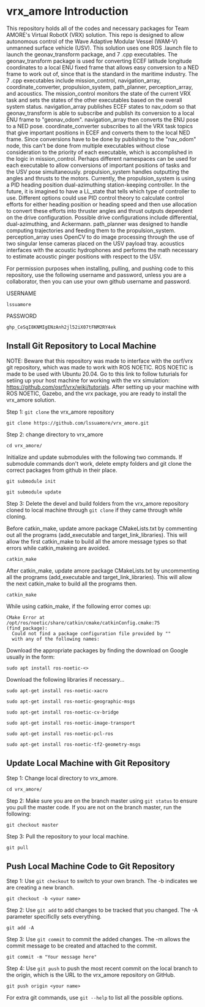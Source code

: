 # vrx_amore Introduction
This repository holds all of the codes and necessary packages for Team AMORE's Virtual RobotX (VRX) solution. This repo is designed to allow autonomous control of the Wave Adaptive Modular Vessel (WAM-V) unmanned surface vehicle (USV). This solution uses one ROS .launch file to launch the geonav_transform package, and 7 .cpp executables. The geonav_transform package is used for converting ECEF latitude longitude coordinates to a local ENU fixed frame that allows easy conversion to a NED frame to work out of, since that is the standard in the maritime industry. The 7 .cpp executables include mission_control, navigation_array, coordinate_converter, propulsion_system, path_planner, perception_array, and acoustics. The mission_control monitors the state of the current VRX task and sets the states of the other executables based on the overall system status. navigation_array publishes ECEF states to nav_odom so that geonav_transform is able to subscribe and publish its conversion to a local ENU frame to "geonav_odom". navigation_array then converts the ENU pose to a NED pose. coordinate_converter subscribes to all the VRX task topics that give important positions in ECEF and converts them to the local NED frame. Since conversions have to be done by publishing to the "nav_odom" node, this can't be done from multiple executables without close consideration to the priority of each executable, which is accomplished in the logic in mission_control. Perhaps different namespaces can be used for each executable to allow conversions of important positions of tasks and the USV pose simultaneously. propulsion_system handles outputting the angles and thrusts to the motors. Currently, the propulsion_system is using a PID heading position dual-azimuthing station-keeping controller. In the future, it is imagined to have a LL_state that tells which type of controller to use. Different options could use PID control theory to calculate control efforts for either heading position or heading speed and then use allocation to convert these efforts into thruster angles and thrust outputs dependent on the drive configuration. Possible drive configurations include differential, dual-azimuthing, and Ackermann. path_planner was designed to handle computing trajectories and feeding them to the propulsion_system. perception_array uses OpenCV to do image processing through the use of two singular lense cameras placed on the USV payload tray. acoustics interfaces with the acoustic hydrophones and performs the math necessary to estimate acoustic pinger positions with respect to the USV.

For permission purposes when installing, pulling, and pushing code to this repository, use the following username and password, unless you are a collaborator, then you can use your own github username and password.

USERNAME
```
lssuamore
```
PASSWORD
```
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
```

## Install Git Repository to Local Machine
NOTE: Beware that this repository was made to interface with the osrf/vrx git repository, which was made to work with ROS NOETIC. ROS NOETIC is made to be used with Ubuntu 20.04. Go to this link to follow tuturials for setiing up your host machine for working with the vrx simulation: https://github.com/osrf/vrx/wiki/tutorials. After setting up your machine with ROS NOETIC, Gazebo, and the vrx package, you are ready to install the vrx_amore solution.

Step 1: ```git clone``` the vrx_amore repository
```
git clone https://github.com/lssuamore/vrx_amore.git
```
Step 2: change directory to vrx_amore
```
cd vrx_amore/
```
Initialize and update submodules with the following two commands. If submodule commands don't work, delete empty folders and git clone the correct packages from github in their place.
```
git submodule init
```
```
git submodule update
```
Step 3: Delete the devel and build folders from the vrx_amore repository cloned to local machine through ```git clone``` if they came through while cloning.

Before catkin_make, update amore package CMakeLists.txt by commenting out all the programs (add_executable and target_link_libraries). This will allow the first catkin_make to build all the amore message types so that errors while catkin_makeing are avoided.
```
catkin_make
```
After catkin_make, update amore package CMakeLists.txt by uncommenting all the programs (add_executable and target_link_libraries). This will allow the next catkin_make to build all the programs then.
```
catkin_make
```
While using catkin_make, if the following error comes up:
```
CMake Error at /opt/ros/noetic/share/catkin/cmake/catkinConfig.cmake:75 (find_package):
  Could not find a package configuration file provided by ""
  with any of the following names:
```
Download the appropriate packages by finding the download on Google usually in the form:
```
sudo apt install ros-noetic-<>
```
Download the following libraries if necessary...
```
sudo apt-get install ros-noetic-xacro
```
```
sudo apt-get install ros-noetic-geographic-msgs
```
```
sudo apt-get install ros-noetic-cv-bridge
```
```
sudo apt-get install ros-noetic-image-transport
```
```
sudo apt-get install ros-noetic-pcl-ros
```
```
sudo apt-get install ros-noetic-tf2-geometry-msgs
```

## Update Local Machine with Git Repository
Step 1: Change local directory to vrx_amore.
```
cd vrx_amore/
```
Step 2: Make sure you are on the branch master using ```git status``` to ensure you pull the master code. If you are not on the branch master, run the following:
```
git checkout master
```
Step 3: Pull the repository to your local machine.
```
git pull
```

## Push Local Machine Code to Git Repository
Step 1: Use ```git checkout``` to switch to your own branch. The -b indicates we are creating a new branch.
```
git checkout -b <your name>
```
Step 2: Use ```git add``` to add changes to be tracked that you changed. The -A parameter specificlly sets everything.
```
git add -A
```
Step 3: Use ```git commit``` to commit the added changes. The -m allows the commit message to be created and attached to the commit.
```
git commit -m "Your message here"
```
Step 4: Use ```git push``` to push the most recent commit on the local branch <your name> to the origin, which is the URL to the vrx_amore repository on GitHub.
```
git push origin <your name>
```

For extra git commands, use ```git --help``` to list all the possible options.

